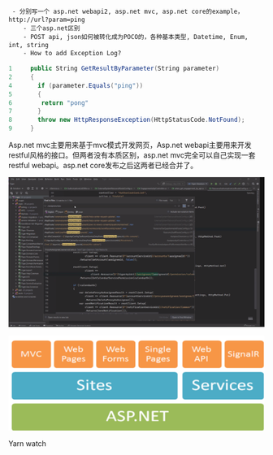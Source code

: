 ```
 - 分别写一个 asp.net webapi2, asp.net mvc, asp.net core的example，http://url?param=ping
    - 三个asp.net区别
    - POST api, json如何被转化成为POCO的，各种基本类型, Datetime, Enum, int, string
    - How to add Exception Log?
```



```c#
1     public String GetResultByParameter(String parameter)
2     {
4       if (parameter.Equals("ping"))
5       {
6        return "pong"
7       }
8       throw new HttpResponseException(HttpStatusCode.NotFound);
9     }
```

Asp.net mvc主要用来基于mvc模式开发网页，Asp.net webapi主要用来开发restful风格的接口。但两者没有本质区别，asp.net mvc完全可以自己实现一套restful webapi。asp.net core发布之后这两者已经合并了。



![image-20211217120314821](https://raw.githubusercontent.com/Lingerssss/notePicture/main/image-20211217120314821.png)



![image-20211217102343076](https://raw.githubusercontent.com/Lingerssss/notePicture/main/image-20211217102343076.png)

Yarn watch